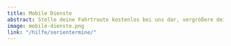 ```yaml
---
title: Mobile Dienste
abstract: Stelle deine Fahrtroute kostenlos bei uns dar, vergrößere deine Reichweite und erschließe neue Absatzmärkte.
image: mobile-dienste.png
link: "/hilfe/serientermine/"
---
```

